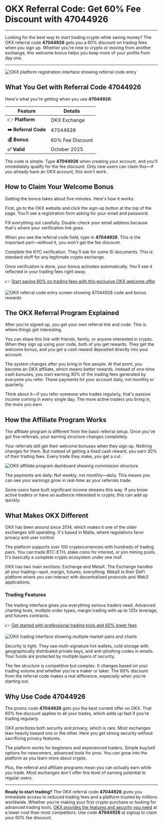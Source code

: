 # OKX Referral Code: Get 60% Fee Discount with 47044926

---

Looking for the best way to start trading crypto while saving money? The OKX referral code **47044926** gets you a 60% discount on trading fees when you sign up. Whether you're new to crypto or moving from another exchange, this welcome bonus helps you keep more of your profits from day one.

---

![OKX platform registration interface showing referral code entry](image/8831055295.webp)

## What You Get with Referral Code 47044926

Here's what you're getting when you use **47044926**:

| Feature | Details |
|---------|---------|
| 👉 **Platform** | OKX Exchange |
| **➡️ Referral Code** | 47044926 |
| **💰 Bonus** | 60% Fee Discount |
| **✅ Valid** | October 2025 |

The code is simple. Type **47044926** when creating your account, and you'll immediately qualify for the fee discount. Only new users can claim this—if you already have an OKX account, this won't work.

## How to Claim Your Welcome Bonus

Getting the bonus takes about five minutes. Here's how it works:

First, go to the OKX website and click the sign-up button at the top of the page. You'll see a registration form asking for your email and password.

Fill everything out carefully. Double-check your email address because that's where your verification link goes.

When you see the referral code field, type in **47044926**. This is the important part—without it, you won't get the fee discount.

Complete the KYC verification. They'll ask for some ID documents. This is standard stuff for any legitimate crypto exchange.

Once verification is done, your bonus activates automatically. You'll see it reflected in your trading fees right away.

👉 [Start saving 60% on trading fees with this exclusive OKX welcome offer](https://www.okx.com/join/47044926)

![OKX referral code entry screen showing 47044926 code and bonus rewards](image/3815462677.webp)

## The OKX Referral Program Explained

After you're signed up, you get your own referral link and code. This is where things get interesting.

You can share this link with friends, family, or anyone interested in crypto. When they sign up using your code, both of you get rewards. They get the welcome bonus, and you get a cash reward deposited directly into your account.

The system changes after you bring in five people. At that point, you become an OKX affiliate, which means better rewards. Instead of one-time cash bonuses, you start earning 30% of the trading fees generated by everyone you refer. These payments hit your account daily, not monthly or quarterly.

Think about it—if you refer someone who trades regularly, that's passive income coming in every single day. The more active traders you bring in, the more you earn.

## How the Affiliate Program Works

The affiliate program is different from the basic referral setup. Once you've got five referrals, your earning structure changes completely.

Your referrals still get their welcome bonuses when they sign up. Nothing changes for them. But instead of getting a fixed cash reward, you earn 30% of their trading fees. Every trade they make, you get a cut.

![OKX affiliate program dashboard showing commission structure](image/6359632623.webp)

The payments are daily. Not weekly, not monthly—daily. This means you can see your earnings grow in real-time as your referrals trade.

Some users have built significant income streams this way. If you know active traders or have an audience interested in crypto, this can add up quickly.

## What Makes OKX Different

OKX has been around since 2014, which makes it one of the older exchanges still operating. It's based in Malta, where regulations favor privacy and user control.

The platform supports over 100 cryptocurrencies with hundreds of trading pairs. You can trade BTC-ETH, stake coins for interest, or join mining pools. It's basically a complete crypto ecosystem under one roof.

OKX has two main sections: Exchange and MetaX. The Exchange handles all your trading—spot, margin, futures, everything. MetaX is their DeFi platform where you can interact with decentralized protocols and Web3 applications.

### Trading Features

The trading interface gives you everything serious traders need. Advanced charting tools, multiple order types, margin trading with up to 125x leverage, and futures contracts. 

👉 [Get started with professional trading tools and 60% lower fees](https://www.okx.com/join/47044926)

![OKX trading interface showing multiple market pairs and charts](image/655194301.webp)

Security is tight. They use multi-signature hot wallets, cold storage with geographically distributed private keys, and anti-phishing codes in emails. Your funds are protected by multiple layers of security.

The fee structure is competitive but complex. It changes based on your trading volume and whether you're a maker or taker. The 60% discount from the referral code makes a real difference, especially when you're starting out.

## Why Use Code 47044926

The promo code **47044926** gets you the best current offer on OKX. That 60% fee discount applies to all your trades, which adds up fast if you're trading regularly.

OKX prioritizes both security and privacy, which is rare. Most exchanges lean heavily toward one or the other. Here you get strong security without sacrificing privacy features.

The platform works for beginners and experienced traders. Simple buy/sell options for newcomers, advanced tools for pros. You can grow into the platform as you learn more about crypto.

Plus, the referral and affiliate programs mean you can actually earn while you trade. Most exchanges don't offer this level of earning potential to regular users.

---

**Ready to start trading?** The OKX referral code **47044926** gives you immediate access to reduced trading fees and a platform trusted by millions worldwide. Whether you're making your first crypto purchase or looking for advanced trading tools, [OKX provides the features and security you need](https://www.okx.com/join/47044926) at a lower cost than most competitors. Use code **47044926** at signup to claim your 60% fee discount.
